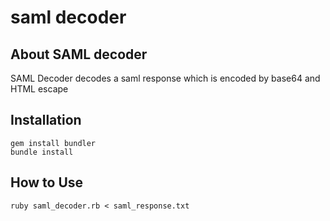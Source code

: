 # saml decoder

## About SAML decoder
SAML Decoder decodes a saml response which is encoded by base64 and HTML escape

## Installation

    gem install bundler
    bundle install

## How to Use

    ruby saml_decoder.rb < saml_response.txt

